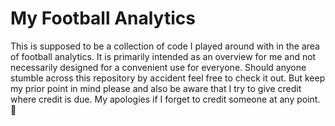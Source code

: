 # My Football Analytics

This is supposed to be a collection of code I played around with in the area of football analytics. It is primarily intended as an overview for me and not necessarily designed for a convenient use for everyone. Should anyone stumble across this repository by accident feel free to check it out. But keep my prior point in mind please and also be aware that I try to give credit where credit is due. My apologies if I forget to credit someone at any point. :pray:	
